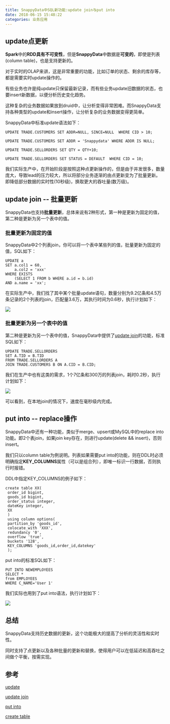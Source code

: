 ```yaml
---
title: SnappyData中SQL新功能:update join与put into
date: 2018-06-15 15:48:22
categories: 业务应用
---
```



## update点更新

**Spark**中的**RDD具有不可变性**，但是**SnappyData**中数据是**可变的**，即使是列表(column table)，也是支持更新的。

对于实时的OLAP来讲，这是非常重要的功能，比如订单的状态、剩余的库存等，都是需要实时update操作的。

有些业务也许是纯update只保留最新记录，而有些业务update旧数据的状态，也要insert新数据，以便分析历史变化趋势。

这种复杂的业务数据如果放到druid中，让分析变得非常困难。而SnappyData支持各种类型的update和insert操作，让分析复杂的业务数据变得更简单。

<!-- more -->

SnappyData中标准update语法如下：

```
UPDATE TRADE.CUSTOMERS SET ADDR=NULL, SINCE=NULL  WHERE CID > 10;

UPDATE TRADE.CUSTOMERS SET ADDR = 'Snappydata' WHERE ADDR IS NULL;

UPDATE TRADE.SELLORDERS SET QTY = QTY+10;

UPDATE TRADE.SELLORDERS SET STATUS = DEFAULT  WHERE CID = 10;
```

我们实际生产中，在开始阶段是按照这种点更新操作的，但是由于并发很多，数量庞大，导致lead的压力较大，所以将部分业务逐渐的由点更新变为了批量更新。即降低部分数据的实时性(10秒级)，换取更大的吞吐量(数万级)。


## update join -- 批量更新

SnappyData也支持**批量更新**，总体来说有2种形式，第一种是更新为固定的值，第二种是更新为另一个表中的值。

### 批量更新为固定的值

SnappyData中2个列表join，你可以将一个表中某些列的值，批量更新为固定的值，SQL如下：

```
UPDATE a
SET a.col1 = 60,
    a.col2 = 'xxx'
WHERE EXISTS
    (SELECT 1 FROM b WHERE a.id = b.id) 
AND a.name = 'xx';
```

在实际生产中，我们找了其中某个批量update语句，数量分别为9.2亿条和4.5万条记录的2个列表的join，匹配量3.6万，其执行时间为0.6秒，执行计划如下：

![](batch_update_1.png)


### 批量更新为另一个表中的值

第二种是更新为另一个表中的值，SnappyData中提供了[update join](https://github.com/SnappyDataInc/snappydata/pull/906)的功能，标准SQL如下：

```
UPDATE TRADE.SELLORDERS
SET A.TID = B.TID
FROM TRADE.SELLORDERS A
JOIN TRADE.CUSTOMERS B ON A.CID = B.CID;
```

我们在生产中也有这类的需求，1个7亿条和300万的列表join，耗时0.2秒，执行计划如下：

![](batch_update_2.png)


可以看到，在本地join的情况下，速度在毫秒级内完成。



## put into -- replace操作

SnappyData中还有一种功能，类似于merge、upsert或MySQL中的replace into功能。即2个表join，如果join key存在，则进行update(delete && insert)，否则insert。

我们只以column table为例说明。列表如果需要put into的功能，则在DDL时必须明确指定**KEY_COLUMNS**属性（可以是组合列），即唯一标识一行数据，否则执行时报错。

DDL中指定KEY_COLUMNS的例子如下：

```
create table XX(
 order_id bigint,
 goods_id bigint,
 order_status integer,
 dateKey integer,
 XX
 )
 using column options(
 partition_by 'goods_id',
 colocate_with 'XXX',
 redundancy '0',
 overflow 'true',
 buckets '128',
 KEY_COLUMNS 'goods_id,order_id,datekey'
 );
```

put into的标准SQL如下：

```
PUT INTO NEWEMPLOYEES 
SELECT * 
from EMPLOYEES 
WHERE C_NAME='User 1'
```

我们实际也用到了put into语法，执行计划如下：

![](put_into.png)


## 总结

SnappyData支持历史数据的更新，这个功能极大的提高了分析的灵活性和实时性。

同时支持了点更新以及各种批量的更新和替换，使得用户可以在低延迟和高吞吐之间做个平衡，按需实现。



## 参考

[update](https://snappydatainc.github.io/snappydata/reference/sql_reference/update/)

[update join](https://github.com/SnappyDataInc/snappydata/pull/906)

[put into](https://snappydatainc.github.io/snappydata/reference/sql_reference/put-into/)

[create table](https://snappydatainc.github.io/snappydata/reference/sql_reference/create-table/)